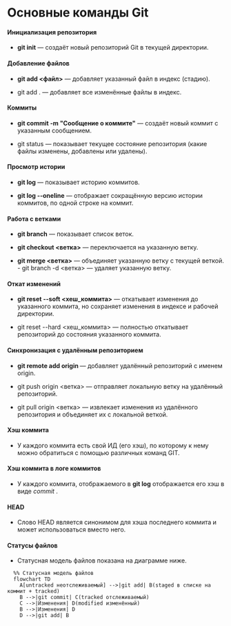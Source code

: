 # Основные команды Git


#### Инициализация репозитория 

- **git init** — создаёт новый репозиторий Git в текущей директории.


#### Добавление файлов 

- **git add <файл>** — добавляет указанный файл в индекс (стадию). 

- git add . — добавляет все изменённые файлы в индекс.


#### Коммиты 

- **git commit -m "Сообщение о коммите"** — создаёт новый коммит с указанным сообщением. 

- git status — показывает текущее состояние репозитория (какие файлы изменены, добавлены или удалены).


#### Просмотр истории 

- **git log** — показывает историю коммитов. 

- **git log --oneline** — отображает сокращённую версию истории коммитов, по одной строке на коммит.


#### Работа с ветками 

- **git branch** — показывает список веток. 

- **git checkout <ветка>** — переключается на указанную ветку. 

- **git merge <ветка>** — объединяет указанную ветку с текущей веткой. - git branch -d <ветка> — удаляет указанную ветку.


#### Откат изменений 

- **git reset --soft <хеш_коммита>** — откатывает изменения до указанного коммита, но сохраняет изменения в индексе и рабочей директории. 

- git reset --hard <хеш_коммита> — полностью откатывает репозиторий до состояния указанного коммита.


#### Синхронизация с удалённым репозиторием 

- **git remote add origin _<url>_** — добавляет удалённый репозиторий с именем origin. 

- git push origin <ветка> — отправляет локальную ветку на удалённый репозиторий. 

- git pull origin <ветка> — извлекает изменения из удалённого репозитория и объединяет их с локальной веткой.


#### Хэш коммита

- У каждого коммита есть свой ИД (его хэш), по которому к нему можно обратиться с помощью различных команд GIT.


#### Хэш коммита в логе коммитов

- У каждого коммита, отображаемого в **git log** отображается его хэш в виде *commit _<hash>_*.


#### HEAD

- Слово HEAD является синонимом для хэша последнего коммита и может использоваться вместо него.


#### Статусы файлов

- Статусная модель файлов показана на диаграмме ниже.

```mermaid
  %% Статусная модель файлов
  flowchart TD
    A[untracked неотслеживаемый] -->|git add| B(staged в списке на коммит + tracked)
    B -->|git commit| C(tracked отслеживаемый)
    C -->|Изменения| D(modified изменённый)    
    B -->|Изменения| D
    D -->|git add| B
```
